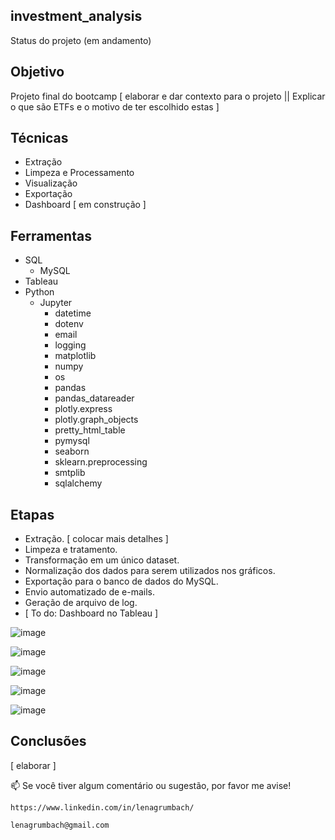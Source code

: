 ## investment_analysis
  Status do projeto (em andamento)

## Objetivo
  Projeto final do bootcamp [ elaborar e dar contexto para o projeto || Explicar o que são ETFs e o motivo de ter escolhido estas ]
  
## Técnicas
  - Extração
  - Limpeza e Processamento
  - Visualização
  - Exportação
  - Dashboard [ em construção ]
    
## Ferramentas 
  * SQL
    * MySQL
  * Tableau
  * Python
    * Jupyter
      * datetime
      * dotenv
      * email
      * logging
      * matplotlib
      * numpy
      * os
      * pandas
      * pandas_datareader
      * plotly.express
      * plotly.graph_objects
      * pretty_html_table
      * pymysql
      * seaborn
      * sklearn.preprocessing
      * smtplib
      * sqlalchemy
    
## Etapas
  - Extração. [ colocar mais detalhes ]
  - Limpeza e tratamento.
  - Transformação em um único dataset.
  - Normalização dos dados para serem utilizados nos gráficos.
  - Exportação para o banco de dados do MySQL.
  - Envio automatizado de e-mails.
  - Geração de arquivo de log.
  - [ To do: Dashboard no Tableau ]

![image](https://user-images.githubusercontent.com/112282677/207214022-a01f89b2-e58c-4e75-8080-71cc0910db25.png)

![image](https://user-images.githubusercontent.com/112282677/207213492-f8dc0b7d-88be-4497-91a8-30b063a0d9c4.png)

![image](https://user-images.githubusercontent.com/112282677/207213580-4acd3665-0449-41b2-994c-3c91555d5f55.png)

![image](https://user-images.githubusercontent.com/112282677/207213773-806ebcaf-d79a-4b48-a013-c19332d8ce9c.png)

![image](https://user-images.githubusercontent.com/112282677/207213839-de793c36-2b5d-4a20-9ef6-fb2f09264caf.png)


## Conclusões
  [ elaborar ]
  

📫 Se você tiver algum comentário ou sugestão, por favor me avise!
    
    https://www.linkedin.com/in/lenagrumbach/
    
    lenagrumbach@gmail.com
